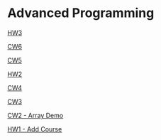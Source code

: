 # Advanced Programming

[HW3](https://ibrahimyyildirim.github.io/advancedProgramming/HW3/hw3.html)

[CW6](https://ibrahimyyildirim.github.io/advancedProgramming/CW6/timing.html)

[CW5](https://ibrahimyyildirim.github.io/advancedProgramming/CW5/cw5.html)

[HW2](https://ibrahimyyildirim.github.io/advancedProgramming/HW2/index.html)

[CW4](https://ibrahimyyildirim.github.io/advancedProgramming/index.html)


<a href="https://ibrahimyyildirim.github.io/advancedProgramming/inspector.html" target="_blank">CW3</a>

<a href="https://ibrahimyyildirim.github.io/advancedProgramming/IbrahimYildirim_arrayDemo.html" target="_blank">CW2 - Array Demo</a>

<a href="https://ibrahimyyildirim.github.io/advancedProgramming/HW1%20-%20Add%20Course.html" target="_blank">HW1 - Add Course</a>


